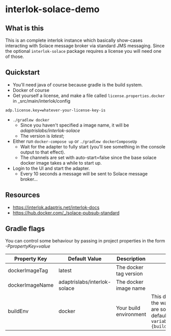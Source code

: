 # interlok-solace-demo

## What is this

This is an complete interlok instance which basically show-cases interacting with Solace message broker via standard JMS messaging. Since the optional `interlok-solace` package requires a license you will need one of those.

## Quickstart

* You'll need java of course because gradle is the build system.
* Docker of course
* Get yourself a license, and make a file called `license.properties.docker` in _src/main/interlok/config
```
adp.license.key=whatever-your-license-key-is
```
* `./gradlew docker`
    * Since you haven't specified a image name, it will be _adaptrislabs/interlok-solace_
    * The version is _latest_;
* Either run `docker-compose up` or `./gradlew dockerComposeUp`
    * Wait for the adapter to fully start (you'll see something in the console output to that effect).
    * The channels are set with auto-start=false since the base solace docker image takes a while to start up.
* Login to the UI and start the adapter.
    * Every 10 seconds a message will be sent to Solace message broker...

## Resources

* https://interlok.adaptris.net/interlok-docs
* https://hub.docker.com/_/solace-pubsub-standard

## Gradle flags

You can control some behaviour by passing in project properties in the form *-PpropertyKey=value*

Property Key | Default Value | Description | Notes
------------ | ------------- | ----------- | -----
dockerImageTag|latest|The docker tag version ||
dockerImageName|adaptrislabs/interlok-solace| The docker image name||
buildEnv|docker|Your build environment| This directly affects the way property files are sourced, by default it will be `variables-.{buildEnv}.properties`|
